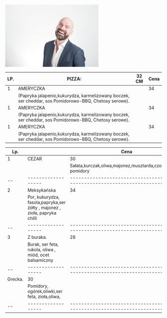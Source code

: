 <img src="img/adult-gef0810fb7_1920.jpg" width=300>


|LP. | PIZZA:                                                       |32 CM| Cena|
|-----|--------------------------------------------------------|---------|--------|
|1    |AMERYCZKA                                             |           |     34|
|      |(Papryka  jalapenio,kukurydza, karmelizowany boczek, ser cheddar, sos Pomidorowo-BBQ, Chetosy serowe). |    |   |
|1    |AMERYCZKA                                             |           |     34|
|      |(Papryka  jalapenio,kukurydza, karmelizowany boczek, ser cheddar, sos Pomidorowo-BBQ, Chetosy serowe). |    |   |
|1    |AMERYCZKA                                             |           |     34|
|      |(Papryka  jalapenio,kukurydza, karmelizowany boczek, ser cheddar, sos Pomidorowo-BBQ, Chetosy serowe). |    |   |




|Lp.|                   |                                                                                     Cena| 
|--|------------------|------------------------------------------------------------------------------|
|1|CEZAR          |	                                                                                 30|
|  |                      |Sałata,kurczak,oliwa,majonez,musztarda,czosnek,zioła, pomidory|
|--|------------------|------------------------------------------------------------------------------|
|2|Meksykańska|                                                                                          34|
|  |Por, kukurydza, fasola,papryka,ser żółty , majonez , zioła, papryka chilli|  |
|--|------------------|------------------------------------------------------------------------------|
|3|Z buraka.       |                                                                                         28|
|  |Burak, ser feta, rukola, oliwa , miód, ocet balsamiczny|                              |
|--|------------------|------------------------------------------------------------------------------|| 
  |Grecka.        |                                                                                          30|
|   |Pomidory, ogórek,oliwki,ser feta, zioła,oliwa,|                                            |
|--|------------------|------------------------------------------------------------------------------|


